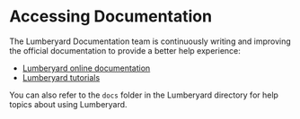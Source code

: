 # Accessing Documentation<a name="accessing-documentation"></a>

The Lumberyard Documentation team is continuously writing and improving the official documentation to provide a better help experience:
+ [Lumberyard online documentation](https://aws.amazon.com/documentation/lumberyard/)
+ [Lumberyard tutorials](https://gamedev.amazon.com/forums/tutorials)

You can also refer to the `docs` folder in the Lumberyard directory for help topics about using Lumberyard\.